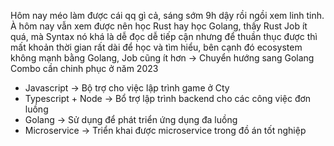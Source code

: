 Hôm nay méo làm được cái qq gì cả, sáng sớm 9h dậy rồi ngồi xem linh tinh. À hôm nay vẫn xem được nên học Rust hay học Golang, thấy Rust Job ít quá, mà Syntax nó khá là dễ đọc dễ tiếp cận nhưng để thuần thục được thì mất khoản thời gian rất dài để học và tìm hiểu, bên cạnh đó ecosystem không mạnh bằng Golang, Job cũng ít hơn -> Chuyển hướng sang Golang
Combo cần chinh phục ở năm 2023
- Javascript -> Bộ trợ cho việc lập trình game ở Cty
- Typescript + Node -> Bổ trợ lập trình backend cho các công việc đơn luồng
- Golang -> Sử dụng để phát triển ứng dụng đa luồng
- Microservice -> Triển khai được microservice trong đồ án tốt nghiệp
